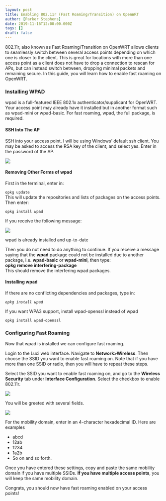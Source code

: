 ```yaml
---
layout: post
title: Enabling 802.11r (Fast Roaming/Transition) on OpenWRT
author: [Parker Stephens]
date: 2019-11-16T12:00:00.000Z
tags: []
draft: false
---
```


802.11r, also known as Fast Roaming/Transition on OpenWRT allows clients to seamlessly switch between several access points depending on which one is closer to the client. This is great for locations with more than one access point as a client does not have to drop a connection to rescan for APs, but can instead switch between, dropping minimal packets and remaining secure. In this guide, you will learn how to enable fast roaming on OpenWRT.

### Installing WPAD

wpad is a full-featured IEEE 802.1x authenticator/supplicant for OpenWRT. Your access point may already have it installed but in another format such as wpad-mini or wpad-basic. For fast roaming, wpad, the full package, is required.

#### SSH Into The AP

SSH into your access point. I will be using Windows’ default ssh client. You may be asked to access the RSA key of the client, and select yes. Enter in the password of the AP.

![](http://res-2.cloudinary.com/parkercs/image/upload/q_auto/v1/blog-images/2022/05/Screen-Shot-2019-11-13-at-1.03.37-PM-1024x542.png)

#### Removing Other Forms of wpad

First in the terminal, enter in:

`opkg update`  
This will update the repositories and lists of packages on the access points. Then enter:

`opkg install wpad`

If you receive the following message:

![](http://res-1.cloudinary.com/parkercs/image/upload/q_auto/v1/blog-images/2022/05/Screen-Shot-2019-11-13-at-1.05.49-PM-1024x62.png)

wpad is already installed and up-to-date

Then you do not need to do anything to continue. If you receive a message saying that the  __wpad__  package could not be installed due to another package, i.e.  __wpad-basic__  or  __wpad-mini__, then type:  
__opkg remove  ****interfering-package****__  
This should remove the interfering wpad packages.

#### Installing wpad

If there are no conflicting dependencies and packages, type in:

  
_`opkg install wpad`_

If you want WPA3 support, install wpad-openssl instead of wpad

`opkg install wpad-openssl`

### Configuring Fast Roaming

Now that wpad is installed we can configure fast roaming.

Login to the Luci web interface. Navigate to  __Network>Wireless__. Then choose the SSID you want to enable fast roaming on. Note that if you have more than one SSID or radio, then you will have to repeat these steps.

Select the SSID you want to enable fast roaming on, and go to the  __Wireless Security__ tab under  __Interface Configuration__. Select the checkbox to enable 802.11r.

![](http://res-3.cloudinary.com/parkercs/image/upload/q_auto/v1/blog-images/2022/05/Screen-Shot-2019-11-13-at-1.12.09-PM-1024x393.png)

You will be greeted with several fields.

![](http://res-3.cloudinary.com/parkercs/image/upload/q_auto/v1/blog-images/2022/05/Screen-Shot-2019-11-13-at-1.12.56-PM-1024x191.png)

For the mobility domain, enter in an 4-character hexadecimal ID. Here are examples

-   abcd
-   12ab
-   1234
-   1a2b
-   So on and so forth.

Once you have entered these settings, copy and paste the same mobility domain if you have multiple SSIDs.  ****If you have multiple access points****, you will keep the same mobility domain.

Congrats, you should now have fast roaming enabled on your access points!